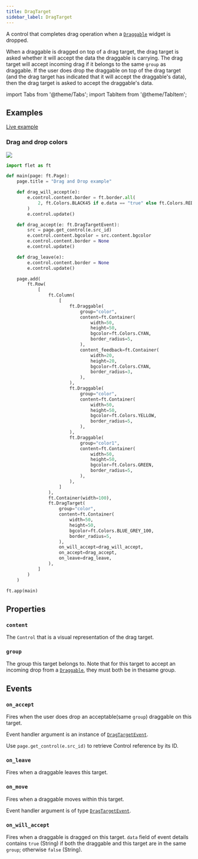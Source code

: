 ```yaml
---
title: DragTarget
sidebar_label: DragTarget
---
```


A control that completes drag operation when a [`Draggable`](/docs/controls/draggable) widget is dropped.

When a draggable is dragged on top of a drag target, the drag target is asked whether it will accept the data the draggable is carrying. The drag target will accept incoming drag if it belongs to the same `group` as draggable. If the user does drop the draggable on top of the drag target (and the drag target has indicated that it will accept the draggable's data), then the drag target is asked to accept the draggable's data.

import Tabs from '@theme/Tabs';
import TabItem from '@theme/TabItem';

## Examples

[Live example](https://flet-controls-gallery.fly.dev/utility/draggable)

### Drag and drop colors

<img src="/img/docs/controls/drag-and-drop/drag-and-drop-colors.gif" className="screenshot-50" />

<Tabs groupId="language">
  <TabItem value="python" label="Python" default>

```python
import flet as ft

def main(page: ft.Page):
    page.title = "Drag and Drop example"

    def drag_will_accept(e):
        e.control.content.border = ft.border.all(
            2, ft.Colors.BLACK45 if e.data == "true" else ft.Colors.RED
        )
        e.control.update()

    def drag_accept(e: ft.DragTargetEvent):
        src = page.get_control(e.src_id)
        e.control.content.bgcolor = src.content.bgcolor
        e.control.content.border = None
        e.control.update()

    def drag_leave(e):
        e.control.content.border = None
        e.control.update()

    page.add(
        ft.Row(
            [
                ft.Column(
                    [
                        ft.Draggable(
                            group="color",
                            content=ft.Container(
                                width=50,
                                height=50,
                                bgcolor=ft.Colors.CYAN,
                                border_radius=5,
                            ),
                            content_feedback=ft.Container(
                                width=20,
                                height=20,
                                bgcolor=ft.Colors.CYAN,
                                border_radius=3,
                            ),
                        ),
                        ft.Draggable(
                            group="color",
                            content=ft.Container(
                                width=50,
                                height=50,
                                bgcolor=ft.Colors.YELLOW,
                                border_radius=5,
                            ),
                        ),
                        ft.Draggable(
                            group="color1",
                            content=ft.Container(
                                width=50,
                                height=50,
                                bgcolor=ft.Colors.GREEN,
                                border_radius=5,
                            ),
                        ),
                    ]
                ),
                ft.Container(width=100),
                ft.DragTarget(
                    group="color",
                    content=ft.Container(
                        width=50,
                        height=50,
                        bgcolor=ft.Colors.BLUE_GREY_100,
                        border_radius=5,
                    ),
                    on_will_accept=drag_will_accept,
                    on_accept=drag_accept,
                    on_leave=drag_leave,
                ),
            ]
        )
    )

ft.app(main)
```
  </TabItem>
</Tabs>

## Properties

### `content`

The `Control` that is a visual representation of the drag target.

### `group`

The group this target belongs to. Note that for this target to accept an incoming drop from a [`Draggable`](/docs/controls/draggable), they must both be in thesame group.

## Events

### `on_accept`

Fires when the user does drop an acceptable(same `group`) draggable on this target.

Event handler argument is an instance of [`DragTargetEvent`](/docs/reference/types/dragtargetevent).

Use `page.get_control(e.src_id)` to retrieve Control reference by its ID.

### `on_leave`

Fires when a draggable leaves this target.

### `on_move`

Fires when a draggable moves within this target.

Event handler argument is of type [`DragTargetEvent`](/docs/reference/types/dragtargetevent).

### `on_will_accept`

Fires when a draggable is dragged on this target. `data` field of event details contains `true` (String) if both the draggable and this target are in the same `group`; otherwise `false` (String).